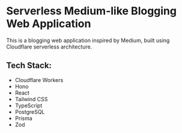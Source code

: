 # Serverless Medium-like Blogging Web Application

This is a blogging web application inspired by Medium, built using  Cloudflare serverless architecture.

## Tech Stack:
- Cloudflare Workers
- Hono
- React
- Tailwind CSS
- TypeScript
- PostgreSQL
- Prisma
- Zod
